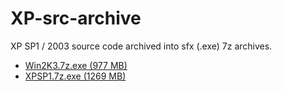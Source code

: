 # XP-src-archive
XP SP1 / 2003 source code archived into sfx (.exe) 7z archives.

* [Win2K3.7z.exe (977 MB)](https://github.com/GNU-Pattor-Team/XP-src-archive/releases/download/Win2K3.7z.exe/Win2K3.7z)
* [XPSP1.7z.exe (1269 MB)](https://github.com/GNU-Pattor-Team/XP-src-archive/releases/download/XPSP1.7z.exe/XPSP1.7z)
